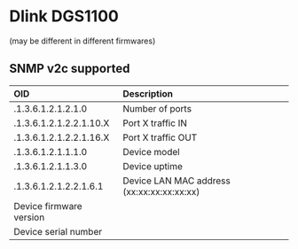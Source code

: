 Dlink DGS1100
===
(may be different in different firmwares)
 
SNMP v2c supported
---

| OID | Description |
|:--|:--|
.1.3.6.1.2.1.2.1.0|Number of ports
.1.3.6.1.2.1.2.2.1.10.X|Port X traffic IN
.1.3.6.1.2.1.2.2.1.16.X|Port X traffic OUT
.1.3.6.1.2.1.1.1.0|Device model
.1.3.6.1.2.1.1.3.0|Device uptime
.1.3.6.1.2.1.2.2.1.6.1|Device LAN MAC address (xx:xx:xx:xx:xx:xx)
|Device firmware version
|Device serial number
